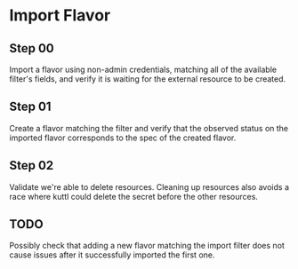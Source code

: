 # Import Flavor

## Step 00

Import a flavor using non-admin credentials, matching all of the available filter's fields, and verify it is waiting for the external resource to be created.

## Step 01

Create a flavor matching the filter and verify that the observed status on the imported flavor corresponds to the spec of the created flavor.

## Step 02

Validate we're able to delete resources.
Cleaning up resources also avoids a race where kuttl could delete the secret before the other resources.

## TODO

Possibly check that adding a new flavor matching the import filter does not cause issues after it successfully imported the first one.
